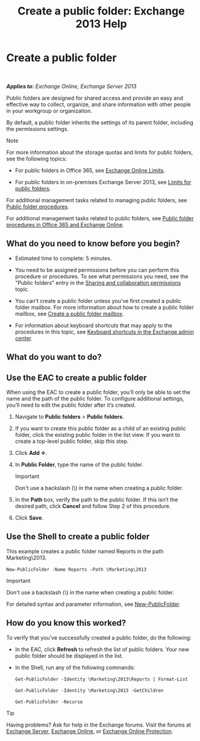 ﻿---
title: 'Create a public folder: Exchange 2013 Help'
TOCTitle: Create a public folder
ms:assetid: 6d252e60-c8d0-4efd-b9d7-ba5284a6f8ab
ms:mtpsurl: https://technet.microsoft.com/en-us/library/Bb691104(v=EXCHG.150)
ms:contentKeyID: 48679376
ms.date: 12/10/2017
mtps_version: v=EXCHG.150
f1_keywords:
- Microsoft.Exchange.Management.PublicFolders.NewPublicFolderWizardForm.NewPublicFolderWizardPage
---

# Create a public folder

 

_**Applies to:** Exchange Online, Exchange Server 2013_


Public folders are designed for shared access and provide an easy and effective way to collect, organize, and share information with other people in your workgroup or organization.

By default, a public folder inherits the settings of its parent folder, including the permissions settings.


> [!NOTE]
> For more information about the storage quotas and limits for public folders, see the following topics: 
> <UL>
> <LI>
> <P>For public folders in Office 365, see <A href="https://go.microsoft.com/fwlink/?linkid=391188">Exchange Online Limits</A>.</P>
> <LI>
> <P>For public folders in on-premises Exchange Server 2013, see <A href="limits-for-public-folders-exchange-2013-help.md">Limits for public folders</A>.</P></LI></UL>



For additional management tasks related to managing public folders, see [Public folder procedures](public-folder-procedures-exchange-2013-help.md).

For additional management tasks related to public folders, see [Public folder procedures in Office 365 and Exchange Online](https://technet.microsoft.com/en-us/library/jj966272\(v=exchg.150\)).

## What do you need to know before you begin?

  - Estimated time to complete: 5 minutes.

  - You need to be assigned permissions before you can perform this procedure or procedures. To see what permissions you need, see the "Public folders" entry in the [Sharing and collaboration permissions](sharing-and-collaboration-permissions-exchange-2013-help.md) topic.

  - You can’t create a public folder unless you’ve first created a public folder mailbox. For more information about how to create a public folder mailbox, see [Create a public folder mailbox](https://docs.microsoft.com/en-us/exchange/collaboration-exo/public-folders/create-public-folder-mailbox).

  - For information about keyboard shortcuts that may apply to the procedures in this topic, see [Keyboard shortcuts in the Exchange admin center](keyboard-shortcuts-in-the-exchange-admin-center-exchange-online-protection-help.md).

## What do you want to do?

## Use the EAC to create a public folder

When using the EAC to create a public folder, you’ll only be able to set the name and the path of the public folder. To configure additional settings, you’ll need to edit the public folder after it’s created.

1.  Navigate to **Public folders** \> **Public folders**.

2.  If you want to create this public folder as a child of an existing public folder, click the existing public folder in the list view. If you want to create a top-level public folder, skip this step.

3.  Click **Add** ![Add Icon](images/JJ218640.c1e75329-d6d7-4073-a27d-498590bbb558(EXCHG.150).gif "Add Icon").

4.  In **Public Folder**, type the name of the public folder.
    

    > [!IMPORTANT]
    > Don't use a backslash (&#92;) in the name when creating a public folder.



5.  In the **Path** box, verify the path to the public folder. If this isn’t the desired path, click **Cancel** and follow Step 2 of this procedure.

6.  Click **Save**.

## Use the Shell to create a public folder

This example creates a public folder named Reports in the path Marketing\\2013.

    New-PublicFolder -Name Reports -Path \Marketing\2013


> [!IMPORTANT]
> Don't use a backslash (&#92;) in the name when creating a public folder.



For detailed syntax and parameter information, see [New-PublicFolder](https://technet.microsoft.com/en-us/library/aa996405\(v=exchg.150\)).

## How do you know this worked?

To verify that you’ve successfully created a public folder, do the following:

  - In the EAC, click **Refresh** to refresh the list of public folders. Your new public folder should be displayed in the list.

  - In the Shell, run any of the following commands:
    
    ```
    Get-PublicFolder -Identity \Marketing\2013\Reports | Format-List
    ```
    
    ```
    Get-PublicFolder -Identity \Marketing\2013 -GetChildren
    ```
    
    ```
    Get-PublicFolder -Recurse
    ```


> [!TIP]
> Having problems? Ask for help in the Exchange forums. Visit the forums at <A href="https://go.microsoft.com/fwlink/p/?linkid=60612">Exchange Server</A>, <A href="https://go.microsoft.com/fwlink/p/?linkid=267542">Exchange Online</A>, or <A href="https://go.microsoft.com/fwlink/p/?linkid=285351">Exchange Online Protection</A>.


